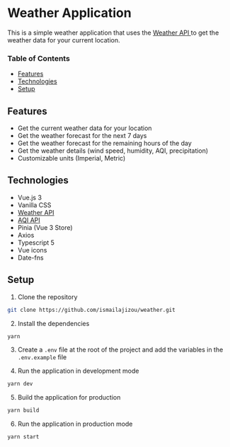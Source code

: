 # Weather Application
This is a simple weather application that uses the [Weather API ](https://www.weatherapi.com/) to get the weather data for your current location.

### Table of Contents
- [Features](#features)
- [Technologies](#technologies)
- [Setup](#setup)

## Features
- Get the current weather data for your location
- Get the weather forecast for the next 7 days
- Get the weather forecast for the remaining hours of the day
- Get the weather details (wind speed, humidity, AQI, precipitation)
- Customizable units (Imperial, Metric)

## Technologies
- Vue.js 3
- Vanilla CSS
- [Weather API ](https://www.weatherapi.com/)
- [AQI API](https://aqicn.org/api/fr/)
- Pinia (Vue 3 Store)
- Axios
- Typescript 5
- Vue icons
- Date-fns

## Setup
1. Clone the repository
```bash
git clone https://github.com/ismailajizou/weather.git
```
2. Install the dependencies
```bash
yarn
```
3. Create a `.env` file at the root of the project and add the variables in the `.env.example` file

4. Run the application in development mode
```bash
yarn dev
```
5. Build the application for production
```bash
yarn build
```
6. Run the application in production mode
```bash
yarn start
```

